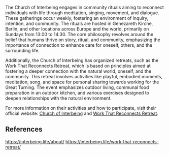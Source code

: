 The Church of Interbeing engages in community rituals aiming to reconnect individuals with life through meditation, singing, movement, and dialogue. These gatherings occur weekly, fostering an environment of inquiry, intention, and community. The rituals are hosted in Genezareth Kirche, Berlin, and other locations across Europe and the world, primarily on Sundays from 13:00 to 14:30. The core philosophy revolves around the belief that humans thrive on story, ritual, and community, emphasizing the importance of connection to enhance care for oneself, others, and the surrounding life.

Additionally, the Church of Interbeing has organized retreats, such as the Work That Reconnects Retreat, which is based on principles aimed at fostering a deeper connection with the natural world, oneself, and the community. This retreat involves activities like playful, embodied moments, meditation, song, and space for personal sharing towards working for the Great Turning. The event emphasizes outdoor living, communal food preparation in an outdoor kitchen, and various exercises designed to deepen relationships with the natural environment.

For more information on their activities and how to participate, visit their official website: [Church of Interbeing](https://interbeing.life/about/) and [Work That Reconnects Retreat](https://interbeing.life/).

## References

https://interbeing.life/about/
https://interbeing.life/work-that-reconnects-retreat/